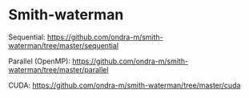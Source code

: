 # Smith-waterman

Sequential: https://github.com/ondra-m/smith-waterman/tree/master/sequential

Parallel (OpenMP): https://github.com/ondra-m/smith-waterman/tree/master/parallel

CUDA: https://github.com/ondra-m/smith-waterman/tree/master/cuda
